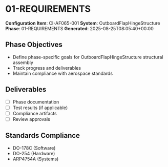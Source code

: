 # 01-REQUIREMENTS

**Configuration Item**: CI-AF065-001
**System**: OutboardFlapHingeStructure
**Phase**: 01-REQUIREMENTS
**Generated**: 2025-08-25T08:05:40+00:00

## Phase Objectives
- Define phase-specific goals for OutboardFlapHingeStructure structural assembly
- Track progress and deliverables
- Maintain compliance with aerospace standards

## Deliverables
- [ ] Phase documentation
- [ ] Test results (if applicable)
- [ ] Compliance artifacts
- [ ] Review approvals

## Standards Compliance
- DO-178C (Software)
- DO-254 (Hardware)
- ARP4754A (Systems)

